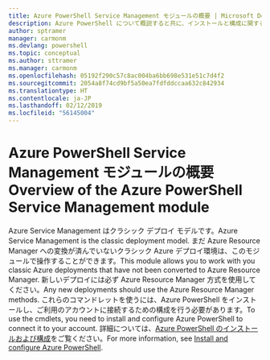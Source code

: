 ```yaml
---
title: Azure PowerShell Service Management モジュールの概要 | Microsoft Docs
description: Azure PowerShell について概説すると共に、インストールと構成に関するページへのリンクを紹介します。
author: sptramer
manager: carmonm
ms.devlang: powershell
ms.topic: conceptual
ms.author: sttramer
ms.manager: carmonm
ms.openlocfilehash: 05192f290c57c8ac004ba6bb698e531e51c7d4f2
ms.sourcegitcommit: 2054a8f74cd9bf5a50ea7fdfddccaa632c842934
ms.translationtype: HT
ms.contentlocale: ja-JP
ms.lasthandoff: 02/12/2019
ms.locfileid: "56145004"
---
```

# <a name="overview-of-the-azure-powershell-service-management-module"></a><span data-ttu-id="f32af-103">Azure PowerShell Service Management モジュールの概要</span><span class="sxs-lookup"><span data-stu-id="f32af-103">Overview of the Azure PowerShell Service Management module</span></span>

<span data-ttu-id="f32af-104">Azure Service Management はクラシック デプロイ モデルです。</span><span class="sxs-lookup"><span data-stu-id="f32af-104">Azure Service Management is the classic deployment model.</span></span> <span data-ttu-id="f32af-105">まだ Azure Resource Manager への変換が済んでいないクラシック Azure デプロイ環境は、このモジュールで操作することができます。</span><span class="sxs-lookup"><span data-stu-id="f32af-105">This module allows you to work with you classic Azure deployments that have not been converted to Azure Resource Manager.</span></span> <span data-ttu-id="f32af-106">新しいデプロイには必ず Azure Resource Manager 方式を使用してください。</span><span class="sxs-lookup"><span data-stu-id="f32af-106">Any new deployments should use the Azure Resource Manager methods.</span></span> <span data-ttu-id="f32af-107">これらのコマンドレットを使うには、Azure PowerShell をインストールし、ご利用のアカウントに接続するための構成を行う必要があります。</span><span class="sxs-lookup"><span data-stu-id="f32af-107">To use the cmdlets, you need to install and configure Azure PowerShell to connect it to your account.</span></span> <span data-ttu-id="f32af-108">詳細については、[Azure PowerShell のインストールおよび構成](install-azure-ps.md)をご覧ください。</span><span class="sxs-lookup"><span data-stu-id="f32af-108">For more information, see [Install and configure Azure PowerShell](install-azure-ps.md).</span></span>
